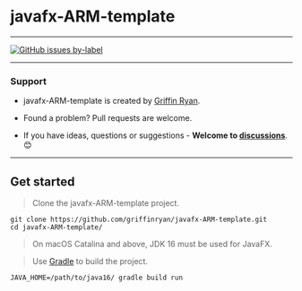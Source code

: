 # javafx-ARM-template

----

[![GitHub issues by-label](https://img.shields.io/github/issues/griffinryan/doter/help%20wanted?label=issues%20need%20help&logo=github)](https://github.com/griffinryan/javafx-ARM-template/issues?q=label%3A%22help+wanted%22+is%3Aopen+is%3Aissue)

___
### Support
- javafx-ARM-template is created by [Griffin Ryan][griffinryan-github].

- Found a problem? Pull requests are welcome.

- If you have ideas, questions or suggestions - **Welcome to [discussions](https://github.com/griffinryan/doter/discussions)**. 😊
___


## Get started

> Clone the javafx-ARM-template project.

    git clone https://github.com/griffinryan/javafx-ARM-template.git
    cd javafx-ARM-template/
    
> On macOS Catalina and above, JDK 16 must be used for JavaFX.

> Use [Gradle](https://github.com/gradle/gradle) to build the project.

    JAVA_HOME=/path/to/java16/ gradle build run

[griffinryan-github]: https://github.com/griffinryan/
